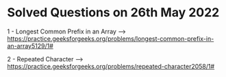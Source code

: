 # Solved Questions on 26th May 2022

1 - Longest Common Prefix in an Array --> https://practice.geeksforgeeks.org/problems/longest-common-prefix-in-an-array5129/1#

2 - Repeated Character --> https://practice.geeksforgeeks.org/problems/repeated-character2058/1#
